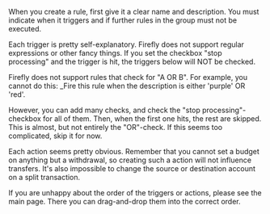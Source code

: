 When you create a rule, first give it a clear name and description. You must indicate when it triggers and if further rules in the group must not be executed.

Each trigger is pretty self-explanatory. Firefly does not support regular expressions or other fancy things. If you set the checkbox "stop processing" and the trigger is hit, the triggers below will NOT be checked.

Firefly does not support rules that check for "A OR B". For example, you cannot do this: _Fire this rule when the description is either 'purple' OR 'red'.

However, you can add many checks, and check the "stop processing"-checkbox for all of them. Then, when the first one hits, the rest are skipped. This is almost, but not entirely the "OR"-check. If this seems too complicated, skip it for now.

Each action seems pretty obvious. Remember that you cannot set a budget on anything but a withdrawal, so creating such a action will not influence transfers. It's also impossible to change the source or destination account on a split transaction.

If you are unhappy about the order of the triggers or actions, please see the main page. There you can drag-and-drop them into the correct order.
